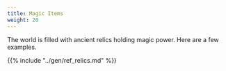 ```yaml
---
title: Magic Items
weight: 20
---
```


The world is filled with ancient relics holding magic power.
Here are a few examples.

{{% include "../gen/ref_relics.md" %}}

